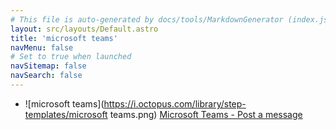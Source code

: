```yaml
---
# This file is auto-generated by docs/tools/MarkdownGenerator (index.js)
layout: src/layouts/Default.astro
title: 'microsoft teams'
navMenu: false
# Set to true when launched
navSitemap: false
navSearch: false
---
```


<ul>

<li>

![microsoft teams](https://i.octopus.com/library/step-templates/microsoft teams.png) [Microsoft Teams - Post a message](/integrations/microsoft-teams/microsoft-teams-post-a-message)

</li>
        
</ul>
